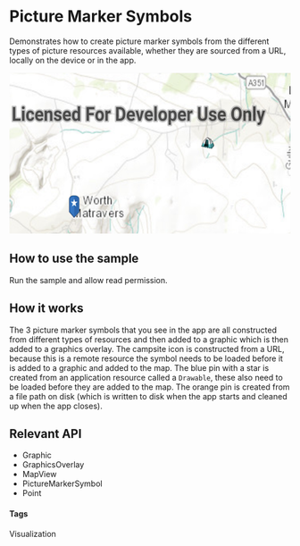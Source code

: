 # Picture Marker Symbols
Demonstrates how to create picture marker symbols from the different types of picture resources available, whether they are sourced from a URL, locally on the device or in the app.

![Picture Marker Symbols App](picture-marker-symbols.png) 

## How to use the sample
Run the sample and allow read permission.

## How it works
The 3 picture marker symbols that you see in the app are all constructed from different types of resources and then added to a graphic which is then added to a graphics overlay. The campsite icon is constructed from a URL, because this is a remote resource the symbol needs to be loaded before it is added to a graphic and added to the map. The blue pin with a star is created from an application resource called a `Drawable`, these also need to be loaded before they are added to the map. The orange pin is created from a file path on disk (which is written to disk when the app starts and cleaned up when the app closes).

## Relevant API
* Graphic
* GraphicsOverlay
* MapView
* PictureMarkerSymbol
* Point

#### Tags
Visualization